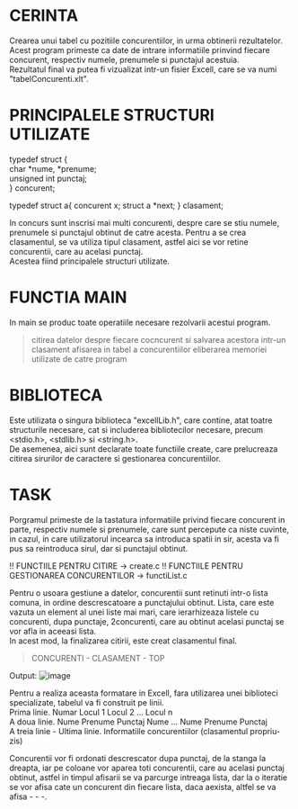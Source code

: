 # CERINTA
Crearea unui tabel cu pozitiile concurentiilor, in urma obtinerii rezultatelor.
Acest program primeste ca date de intrare informatiile prinvind fiecare concurent, respectiv numele, prenumele si punctajul acestuia.  
Rezultatul final va putea fi vizualizat intr-un fisier Excell, care se va numi "tabelConcurenti.xlt".

# PRINCIPALELE STRUCTURI UTILIZATE

typedef struct {    
  char *nume, *prenume;             
  unsigned int punctaj;         
} concurent; 

typedef struct a{
    concurent x;
    struct a *next;
} clasament;

In concurs sunt inscrisi mai multi concurenti, despre care se stiu numele, prenumele si punctajul obtinut de catre acesta. Pentru a se crea clasamentul, se va utiliza tipul clasament, astfel aici se vor retine concurentii, care au acelasi punctaj.  
Acestea fiind principalele structuri utilizate.

# FUNCTIA MAIN
In main se produc toate operatiile necesare rezolvarii acestui program.
> citirea datelor despre fiecare cocncurent si salvarea acestora intr-un clasament
> afisarea in tabel a concurentiilor
> eliberarea memoriei utilizate de catre program

# BIBLIOTECA
Este utilizata o singura biblioteca "excellLib.h", care contine, atat toatre structurile necesare, cat si includerea bibliotecilor necesare, precum <stdio.h>, <stdlib.h> si <string.h>.  
De asemenea, aici sunt declarate toate functiile create, care prelucreaza citirea sirurilor de caractere si gestionarea concurentiilor.

# TASK
Porgramul primeste de la tastatura informatiile privind fiecare concurent in parte, respectiv numele si prenumele, care sunt percepute ca niste cuvinte, in cazul, in care utilizatorul incearca sa introduca spatii in sir, acesta va fi pus sa reintroduca sirul, dar si punctajul obtinut.

!! FUNCTIILE PENTRU CITIRE -> create.c
!! FUNCTIILE PENTRU GESTIONAREA CONCURENTILOR -> functiList.c

Pentru o usoara gestiune a datelor, concurentii sunt retinuti intr-o lista comuna, in ordine descrescatoare a punctajului obtinut. Lista, care este vazuta un element al unei liste mai mari, care ierarhizeaza listele cu concurenti, dupa punctaje, 2concurenti, care au obtinut acelasi punctaj se vor afla in aceeasi lista.  
In acest mod, la finalizarea citirii, este creat clasamentul final.
> CONCURENTI - CLASAMENT - TOP

Output: ![image](https://github.com/user-attachments/assets/e7b7b7cf-1134-4f5d-8729-51e2870dae42)

Pentru a realiza aceasta formatare in Excell, fara utilizarea unei biblioteci specializate, tabelul va fi construit pe linii.  
Prima linie. Numar Locul 1 Locul 2 ... Locul n  
A doua linie. Nume Prenume Punctaj Nume ... Nume Prenume Punctaj  
A treia linie - Ultima linie. Informatiile concurentiilor (clasamentul propriu-zis)

Concurentii vor fi ordonati descrescator dupa punctaj, de la stanga la dreapta, iar pe coloane vor aparea toti concurentii, care au acelasi punctaj obtinut, astfel in timpul afisarii se va parcurge intreaga lista, dar la o iteratie se vor afisa cate un concurent din fiecare lista, daca aexista, altfel se va afisa - - -.
